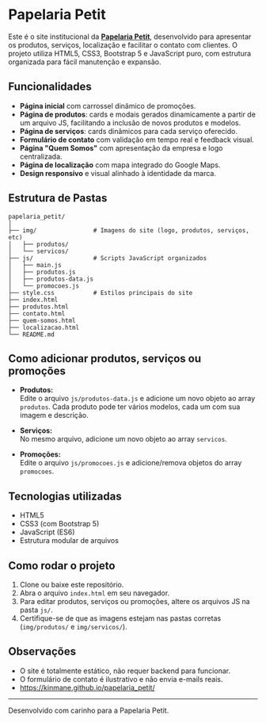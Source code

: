 # Papelaria Petit

Este é o site institucional da **[Papelaria Petit](https://kinmane.github.io/papelaria_petit/)**, desenvolvido para apresentar os produtos, serviços, localização e facilitar o contato com clientes. O projeto utiliza HTML5, CSS3, Bootstrap 5 e JavaScript puro, com estrutura organizada para fácil manutenção e expansão.

## Funcionalidades

- **Página inicial** com carrossel dinâmico de promoções.
- **Página de produtos**: cards e modais gerados dinamicamente a partir de um arquivo JS, facilitando a inclusão de novos produtos e modelos.
- **Página de serviços**: cards dinâmicos para cada serviço oferecido.
- **Formulário de contato** com validação em tempo real e feedback visual.
- **Página "Quem Somos"** com apresentação da empresa e logo centralizada.
- **Página de localização** com mapa integrado do Google Maps.
- **Design responsivo** e visual alinhado à identidade da marca.

## Estrutura de Pastas

```
papelaria_petit/
│
├── img/                # Imagens do site (logo, produtos, serviços, etc)
│   ├── produtos/
│   └── servicos/
├── js/                 # Scripts JavaScript organizados
│   ├── main.js
│   ├── produtos.js
│   ├── produtos-data.js
│   └── promocoes.js
├── style.css           # Estilos principais do site
├── index.html
├── produtos.html
├── contato.html
├── quem-somos.html
├── localizacao.html
└── README.md
```

## Como adicionar produtos, serviços ou promoções

- **Produtos:**  
  Edite o arquivo `js/produtos-data.js` e adicione um novo objeto ao array `produtos`. Cada produto pode ter vários modelos, cada um com sua imagem e descrição.

- **Serviços:**  
  No mesmo arquivo, adicione um novo objeto ao array `servicos`.

- **Promoções:**  
  Edite o arquivo `js/promocoes.js` e adicione/remova objetos do array `promocoes`.

## Tecnologias utilizadas

- HTML5
- CSS3 (com Bootstrap 5)
- JavaScript (ES6)
- Estrutura modular de arquivos

## Como rodar o projeto

1. Clone ou baixe este repositório.
2. Abra o arquivo `index.html` em seu navegador.
3. Para editar produtos, serviços ou promoções, altere os arquivos JS na pasta `js/`.
4. Certifique-se de que as imagens estejam nas pastas corretas (`img/produtos/` e `img/servicos/`).

## Observações

- O site é totalmente estático, não requer backend para funcionar.
- O formulário de contato é ilustrativo e não envia e-mails reais.
- https://kinmane.github.io/papelaria_petit/

---

Desenvolvido com carinho para a Papelaria Petit.